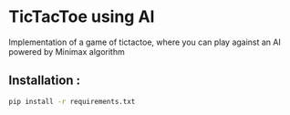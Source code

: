 # TicTacToe using AI

Implementation of a game of tictactoe, where you can play against an AI powered by Minimax algorithm


## Installation :
```bash
pip install -r requirements.txt
```

